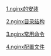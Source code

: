 [1.nginx的安装](1.nginx的安装.md)

[2.nginx目录结构](2.nginx目录结构.md)

[3.nginx常用命令](3.nginx常用命令.md)

[4.nginx配置文件](4.nginx配置文件.md)